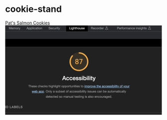 # cookie-stand

[Pat's Salmon Cookies](https://katkho.github.io/cookie-stand/sales)
![Screenshot](Screenshot.png)
